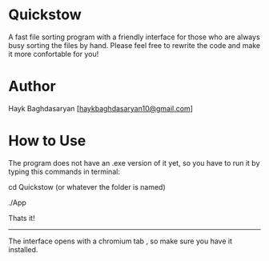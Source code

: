 # Quickstow
A fast file sorting program with a friendly interface for those who are always busy sorting the files by hand.
Please feel free to rewrite the code and make it more confortable for you!

# Author
Hayk Baghdasaryan [haykbaghdasaryan10@gmail.com]

# How to Use
The program does not have an .exe version of it yet, so you have to run it by typing this commands in terminal:

cd Quickstow (or whatever the folder is named)

./App

Thats it!

- - -
The interface opens with a chromium tab , so make sure you have it installed.




